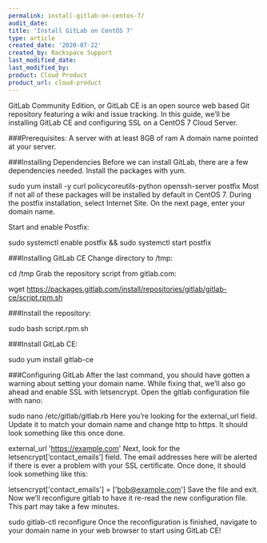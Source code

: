 ```yaml
---
permalink: install-gitlab-on-centos-7/
audit_date:
title: 'Install GitLab on CentOS 7'
type: article
created_date: '2020-07-22'
created_by: Rackspace Support
last_modified_date:
last_modified_by:
product: Cloud Product
product_url: cloud-product
---
```


GitLab Community Edition, or GitLab CE is an open source web based Git repository featuring a wiki and issue tracking. In this guide, we’ll be installing GitLab CE and configuring SSL on a CentOS 7 Cloud Server.

###Prerequisites:
A server with at least 8GB of ram
A domain name pointed at your server.

###Installing Dependencies
Before we can install GitLab, there are a few dependencies needed. Install the packages with yum.

sudo yum install -y curl policycoreutils-python openssh-server postfix
Most if not all of these packages will be installed by default in CentOS 7. During the postfix installation, select Internet Site. On the next page, enter your domain name.

Start and enable Postfix:

sudo systemctl enable postfix && sudo systemctl start postfix

###Installing GitLab CE
Change directory to /tmp:

cd /tmp
Grab the repository script from gitlab.com:

wget https://packages.gitlab.com/install/repositories/gitlab/gitlab-ce/script.rpm.sh

###Install the repository:

sudo bash script.rpm.sh

###Install GitLab CE:

sudo yum install gitlab-ce

###Configuring GitLab
After the last command, you should have gotten a warning about setting your domain name. While fixing that, we’ll also go ahead and enable SSL with letsencrypt. Open the gitlab configuration file with nano:

sudo nano /etc/gitlab/gitlab.rb
Here you’re looking for the external_url field. Update it to match your domain name and change http to https. It should look something like this once done.

external_url 'https://example.com'
Next, look for the letsencrypt[‘contact_emails’] field. The email addresses here will be alerted if there is ever a problem with your SSL certificate. Once done, it should look something like this:

letsencrypt['contact_emails'] = ['bob@example.com']
Save the file and exit. Now we’ll reconfigure gitlab to have it re-read the new configuration file. This part may take a few minutes.

sudo gitlab-ctl reconfigure
Once the reconfiguration is finished, navigate to your domain name in your web browser to start using GitLab CE!

